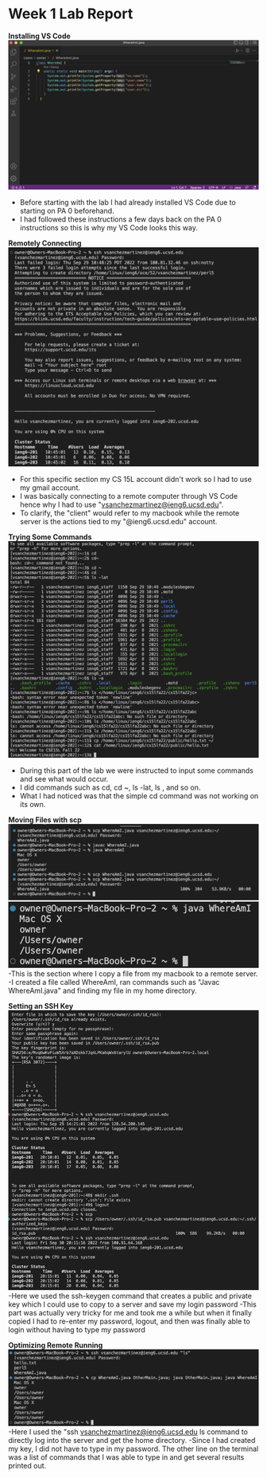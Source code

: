 # Week 1 Lab Report #
**Installing VS Code**
![Image](VS.png)
- Before starting with the lab I had already installed VS Code due to starting on PA 0 beforehand. 
- I had followed these instructions a few days back on the PA 0 instructions so this is why my VS Code looks this way. 

**Remotely Connecting** 
![Image](Remote.png) 
- For this specific section my CS 15L account didn't work so I had to use my gmail account. 
- I was basically connecting to a remote computer through VS Code hence why I had to use "vsanchezmartinez@ieng6.ucsd.edu".
- To clarify, the "client" would refer to my macbook while the remote server is the actions tied to my "@ieng6.ucsd.edu" account. 

**Trying Some Commands**
![Image](Commands.png)
- During this part of the lab we were instructed to input some commands and see what would occur. 
- I did commands such as cd, cd ~, ls -lat, ls <directory>, and so on. 
- What I had noticed was that the simple cd command was not working on its own. 

**Moving Files with scp**
![Image](TestingWhere.png)
![Image](MacWhere.png)
-This is the section where I copy a file from my macbook to a remote server.
-I created a file called WhereAmI, ran commands such as "Javac WhereAmI.java" and finding my file in my home directory. 

**Setting an SSH Key**
![Image](Key.png)
-Here we used the ssh-keygen command that creates a public and private key which I could use to copy to a server and save my login password
-This part was actually very tricky for me and took me a while but when it finally copied I had to re-enter my password, logout, and then was finally able to login without having to type my password 

**Optimizing Remote Running**
![Image](Running.png)
-Here I used the "ssh vsanchezmartinez@ieng6.ucsd.edu ls command to directly log into the server and get the home directory. 
-Since I had created my key, I did not have to type in my password. The other line on the terminal was a list of commands that I was able to type in and get several results printed out.
